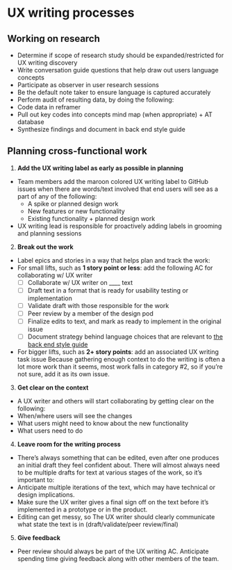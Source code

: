 # UX writing processes 

## Working on research

- Determine if scope of research study should be expanded/restricted for UX writing discovery
- Write conversation guide questions that help draw out users language concepts
- Participate as observer in user research sessions
- Be the default note taker to ensure language is captured accurately
- Perform audit of resulting data, by doing the following:
- Code data in reframer
- Pull out key codes into concepts mind map (when appropriate) + AT database
- Synthesize findings and document in back end style guide


## Planning cross-functional work

1. **Add the UX writing label as early as possible in planning**
- Team members add the maroon colored UX writing label to GitHub issues when there are words/text involved that end users will see as a part of any of the following:
  - A spike or planned design work
  - New features or new functionality 
  - Existing functionality + planned design work 
- UX writing lead is responsible for proactively adding labels in grooming and planning sessions

2. **Break out the work**
- Label epics and stories in a way that helps plan and track the work:
- For small lifts, such as **1 story point or less**: add the following AC for collaborating w/ UX writer 
  - [ ] Collaborate w/ UX writer on ____ text
  - [ ] Draft text in a format that is ready for usability testing or implementation
  - [ ] Validate draft with those responsible for the work
  - [ ] Peer review by a member of the design pod 
  - [ ] Finalize edits to text, and mark as ready to implement in the original issue
  - [ ] Document strategy behind language choices that are relevant to [the back end style guide](https://docs.google.com/document/d/1o3euR0eMoXRyp8G6sx1OCpmRtBShYGAm-Rb8MSXXir0/edit#)
- For bigger lifts, such as **2+ story points**: add an associated UX writing task issue 
Because gathering enough context to do the writing is often a lot more work than it seems, most work falls in category #2, so if you’re not sure, add it as its own issue.

3. **Get clear on the context**
- A UX writer and others will start collaborating by getting clear on the following:
- When/where users will see the changes
- What users might need to know about the new functionality
- What users need to do

4. **Leave room for the writing process**
- There’s always something that can be edited, even after one produces an initial draft they feel confident about. There will almost always need to be multiple drafts for text at various stages of the work, so it’s important to:
- Anticipate multiple iterations of the text, which may have technical or design implications.
- Make sure the UX writer gives a final sign off on the text before it’s implemented in a prototype or in the product.
- Editing can get messy, so The UX writer should clearly communicate what state the text is in (draft/validate/peer review/final)

5. **Give feedback**
- Peer review should always be part of the UX writing AC. Anticipate spending time giving feedback along with other members of the team.
